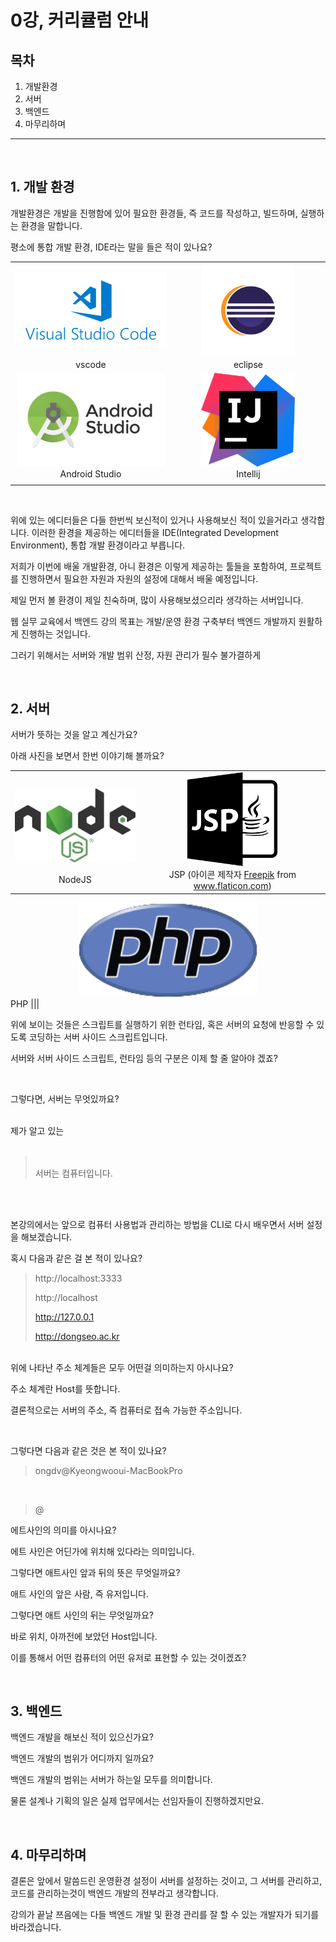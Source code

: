 # 0강, 커리큘럼 안내

## 목차
1. 개발환경
2. 서버
3. 백엔드
4. 마무리하며

---
<br>

## 1. 개발 환경
개발환경은 개발을 진행함에 있어 필요한 환경들, 즉 코드를 작성하고, 빌드하며, 실행하는 환경을 말합니다.

평소에 통합 개발 환경, IDE라는 말을 들은 적이 있나요?

| | |
|:-------------------------:|:-------------------------:|
|<img width="1604" height="150" style="object-fit:contain;" alt="vscode" src="./assets/ide1.png">  vscode | <img width="1604" height="150" alt="eclipse" style="object-fit:contain;" src="./assets/ide2.png"> eclipse |
<img width="1604" height="150" style="object-fit:contain;" alt="Android Studio" src="./assets/ide3.png">Android Studio | <img width="1604" height="150" alt="eclipse" style="object-fit:contain;" src="./assets/ide4.png"> Intellij
|||

<br>

위에 있는 에디터들은 다들 한번씩 보신적이 있거나 사용해보신 적이 있을거라고 생각합니다.
이러한 환경을 제공하는 에디터들을 IDE(Integrated Development Environment), 통합 개발 환경이라고 부릅니다.

저희가 이번에 배울 개발환경, 아니 환경은 이렇게 제공하는 툴들을 포함하여, 프로젝트를 진행하면서 필요한 자원과 자원의 설정에 대해서 배울 예정입니다.

제일 먼저 볼 환경이 제일 친숙하며, 많이 사용해보셨으리라 생각하는 서버입니다.

웹 실무 교육에서 백엔드 강의 목표는 개발/운영 환경 구축부터 백엔드 개발까지 원활하게 진행하는 것입니다.

그러기 위해서는 서버와 개발 범위 산정, 자원 관리가 필수 불가결하게

<br>

## 2. 서버
서버가 뜻하는 것을 알고 계신가요?

아래 사진을 보면서 한번 이야기해 볼까요?

| | |
|:-------------------------:|:-------------------------:|
|<img width="1604" height="150" style="object-fit:contain;" alt="nodejs" src="./assets/server1.svg">  NodeJS | <img width="1604" height="150" alt="jsp" style="object-fit:contain;" src="./assets/server2.png"> JSP (아이콘 제작자 <a href="https://www.freepik.com" title="Freepik">Freepik</a> from <a href="https://www.flaticon.com/kr/" title="Flaticon">www.flaticon.com</a>) |
<img width="1604" height="150" style="object-fit:contain;" alt="php" src="./assets/server3.png">PHP
|||

위에 보이는 것들은 스크립트를 실행하기 위한 런타임, 혹은 서버의 요청에 반응할 수 있도록 코딩하는 서버 사이드 스크립트입니다.

서버와 서버 사이드 스크립트, 런타임 등의 구분은 이제 할 줄 알아야 겠죠?

<br>

그렇다면, 서버는 무엇있까요?

<br>
제가 알고 있는
<br>
<br>

>
> <br>
> 서버는 컴퓨터입니다.
>
> <br>
>

<br>
<br>

본강의에서는 앞으로 컴퓨터 사용법과 관리하는 방법을 CLI로 다시 배우면서 서버 설정을 해보겠습니다.

혹시 다음과 같은 걸 본 적이 있나요?

>
> http://localhost:3333
>
> http://localhost
>
> http://127.0.0.1
>
> http://dongseo.ac.kr
>

<br>
위에 나타난 주소 체계들은 모두 어떤걸 의미하는지 아시나요?

주소 체계란 Host를 뜻합니다.

결론적으로는 서버의 주소, 즉 컴퓨터로 접속 가능한 주소입니다.

<br>

그렇다면 다음과 같은 것은 본 적이 있나요?

>
> ongdv@Kyeongwooui-MacBookPro
>

<br>

>
> @
>
에트사인의 의미를 아시나요?

에트 사인은 어딘가에 위치해 있다라는 의미입니다.

그렇다면 애트사인 앞과 뒤의 뜻은 무엇일까요?

애트 사인의 앞은 사람, 즉 유저입니다.

그렇다면 애트 사인의 뒤는 무엇일까요?

바로 위치, 아까전에 보았던 Host입니다.

이를 통해서 어떤 컴퓨터의 어떤 유저로 표현할 수 있는 것이겠죠?

<br>

## 3. 백엔드
백엔드 개발을 해보신 적이 있으신가요?

백엔드 개발의 범위가 어디까지 일까요?

백엔드 개발의 범위는 서버가 하는일 모두를 의미합니다.

물론 설계나 기획의 일은 실제 업무에서는 선임자들이 진행하겠지만요.

<br>

## 4. 마무리하며
결론은 앞에서 말씀드린 운영환경 설정이 서버를 설정하는 것이고, 그 서버를 관리하고, 코드를 관리하는것이 백엔드 개발의 전부라고 생각합니다.

강의가 끝날 쯔음에는 다들 백엔드 개발 및 환경 관리를 잘 할 수 있는 개발자가 되기를 바라겠습니다.
